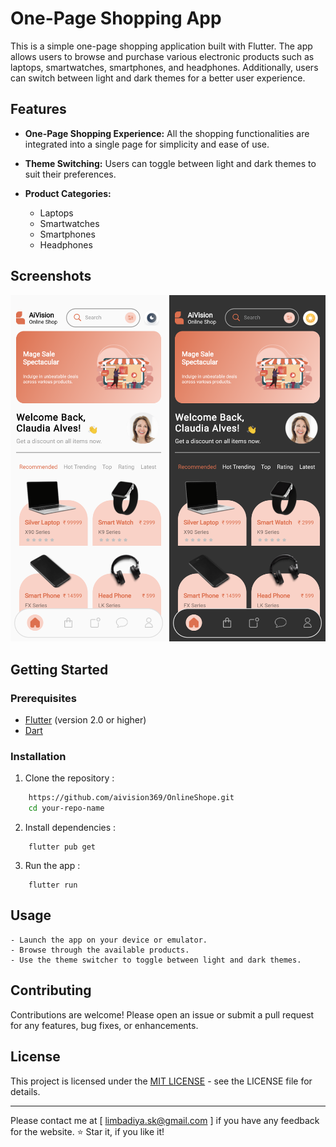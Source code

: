 # One-Page Shopping App

This is a simple one-page shopping application built with Flutter. The app allows users to browse and purchase various electronic products such as laptops, smartwatches, smartphones, and headphones. Additionally, users can switch between light and dark themes for a better user experience.

## Features

- **One-Page Shopping Experience:** All the shopping functionalities are integrated into a single page for simplicity and ease of use.
- **Theme Switching:** Users can toggle between light and dark themes to suit their preferences.
  
- **Product Categories:**
    - Laptops
    - Smartwatches
    - Smartphones
    - Headphones

## Screenshots
<p float="left">
    <img src="https://github.com/aivision369/OnlineShope/blob/master/screenshort/light_theme.png" width="250">
    <img src="https://github.com/aivision369/OnlineShope/blob/master/screenshort/dark_theme.png" width="250">
</p>

## Getting Started

### Prerequisites

- [Flutter](https://flutter.dev/docs/get-started/install) (version 2.0 or higher)
- [Dart](https://dart.dev/get-dart)

### Installation

1. Clone the repository :

```bash
    https://github.com/aivision369/OnlineShope.git
    cd your-repo-name
```
2. Install dependencies :
```   
    flutter pub get
```
3. Run the app :
```      
    flutter run
```   
<h2>Usage</h2>

    - Launch the app on your device or emulator.
    - Browse through the available products.
    - Use the theme switcher to toggle between light and dark themes.

<h2>Contributing</h2>
Contributions are welcome! Please open an issue or submit a pull request for any features, bug fixes, or enhancements.

<h2>License</h2>

This project is licensed under the [MIT LICENSE](https://github.com/aivision369/OnlineShope/blob/master/LICENSE) - see the LICENSE file for details.

---
Please contact me at [ limbadiya.sk@gmail.com ] if you have any feedback for the website. ⭐ Star it, if you like it!
